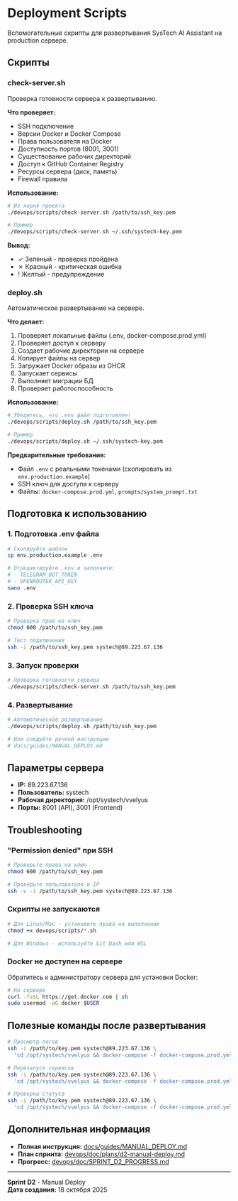 # Deployment Scripts

Вспомогательные скрипты для развертывания SysTech AI Assistant на production сервере.

## Скрипты

### check-server.sh

Проверка готовности сервера к развертыванию.

**Что проверяет:**
- SSH подключение
- Версии Docker и Docker Compose
- Права пользователя на Docker
- Доступность портов (8001, 3001)
- Существование рабочих директорий
- Доступ к GitHub Container Registry
- Ресурсы сервера (диск, память)
- Firewall правила

**Использование:**

```bash
# Из корня проекта
./devops/scripts/check-server.sh /path/to/ssh_key.pem

# Пример
./devops/scripts/check-server.sh ~/.ssh/systech-key.pem
```

**Вывод:**
- ✓ Зеленый - проверка пройдена
- ✗ Красный - критическая ошибка
- ! Желтый - предупреждение

### deploy.sh

Автоматическое развертывание на сервере.

**Что делает:**
1. Проверяет локальные файлы (.env, docker-compose.prod.yml)
2. Проверяет доступ к серверу
3. Создает рабочие директории на сервере
4. Копирует файлы на сервер
5. Загружает Docker образы из GHCR
6. Запускает сервисы
7. Выполняет миграции БД
8. Проверяет работоспособность

**Использование:**

```bash
# Убедитесь, что .env файл подготовлен!
./devops/scripts/deploy.sh /path/to/ssh_key.pem

# Пример
./devops/scripts/deploy.sh ~/.ssh/systech-key.pem
```

**Предварительные требования:**
- Файл `.env` с реальными токенами (скопировать из `env.production.example`)
- SSH ключ для доступа к серверу
- Файлы: `docker-compose.prod.yml`, `prompts/system_prompt.txt`

## Подготовка к использованию

### 1. Подготовка .env файла

```bash
# Скопируйте шаблон
cp env.production.example .env

# Отредактируйте .env и заполните:
# - TELEGRAM_BOT_TOKEN
# - OPENROUTER_API_KEY
nano .env
```

### 2. Проверка SSH ключа

```bash
# Проверка прав на ключ
chmod 600 /path/to/ssh_key.pem

# Тест подключения
ssh -i /path/to/ssh_key.pem systech@89.223.67.136
```

### 3. Запуск проверки

```bash
# Проверка готовности сервера
./devops/scripts/check-server.sh /path/to/ssh_key.pem
```

### 4. Развертывание

```bash
# Автоматическое развертывание
./devops/scripts/deploy.sh /path/to/ssh_key.pem

# Или следуйте ручной инструкции
# docs/guides/MANUAL_DEPLOY.md
```

## Параметры сервера

- **IP:** 89.223.67.136
- **Пользователь:** systech
- **Рабочая директория:** /opt/systech/vvelyus
- **Порты:** 8001 (API), 3001 (Frontend)

## Troubleshooting

### "Permission denied" при SSH

```bash
# Проверьте права на ключ
chmod 600 /path/to/ssh_key.pem

# Проверьте пользователя и IP
ssh -v -i /path/to/ssh_key.pem systech@89.223.67.136
```

### Скрипты не запускаются

```bash
# Для Linux/Mac - установите права на выполнение
chmod +x devops/scripts/*.sh

# Для Windows - используйте Git Bash или WSL
```

### Docker не доступен на сервере

Обратитесь к администратору сервера для установки Docker:
```bash
# На сервере
curl -fsSL https://get.docker.com | sh
sudo usermod -aG docker $USER
```

## Полезные команды после развертывания

```bash
# Просмотр логов
ssh -i /path/to/key.pem systech@89.223.67.136 \
  'cd /opt/systech/vvelyus && docker-compose -f docker-compose.prod.yml logs -f'

# Перезапуск сервисов
ssh -i /path/to/key.pem systech@89.223.67.136 \
  'cd /opt/systech/vvelyus && docker-compose -f docker-compose.prod.yml restart'

# Проверка статуса
ssh -i /path/to/key.pem systech@89.223.67.136 \
  'cd /opt/systech/vvelyus && docker-compose -f docker-compose.prod.yml ps'
```

## Дополнительная информация

- **Полная инструкция:** [docs/guides/MANUAL_DEPLOY.md](../../docs/guides/MANUAL_DEPLOY.md)
- **План спринта:** [devops/doc/plans/d2-manual-deploy.md](../doc/plans/d2-manual-deploy.md)
- **Прогресс:** [devops/doc/SPRINT_D2_PROGRESS.md](../doc/SPRINT_D2_PROGRESS.md)

---

**Sprint D2** - Manual Deploy  
**Дата создания:** 18 октября 2025

